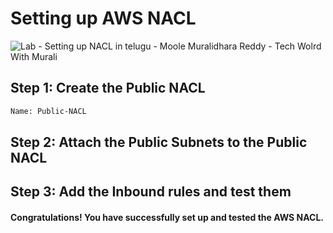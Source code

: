 # Setting up AWS NACL

![Lab - Setting up NACL in telugu - Moole Muralidhara Reddy - Tech Wolrd With Murali](https://github.com/techworldwithmurali/aws-zero-to-hero/blob/main/Day-14/images/Day%2014%20-%20Lab%20-%20Setting%20up%20NACL%20-%20Moole%20Muralidhara%20Reddy%20-%20Tech%20World%20with%20Murali.png)

## Step 1: Create the Public NACL
```xml
Name: Public-NACL
```
## Step 2: Attach the Public Subnets to the Public NACL
## Step 3: Add the Inbound rules and test them
####  Congratulations! You have successfully set up and tested the AWS NACL.

